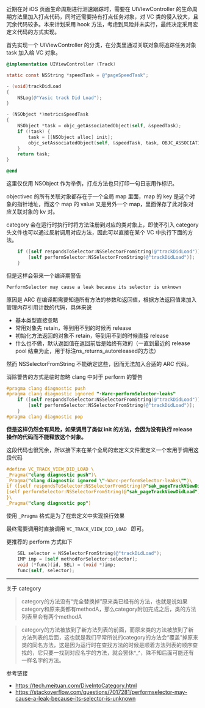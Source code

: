 近期在对 iOS 页面生命周期进行测速跟踪时，需要在 UIVIewController 的生命周期方法里加入打点代码，同时还需要持有打点任务对象，对 VC 类的侵入较大，且冗余代码较多。本来计划采用 hook 方法，考虑到风险并未实行，最终决定采用宏定义代码的方式实现。

首先实现一个 UIViewController 的分类，在分类里通过关联对象将追踪任务对象 task 加入给 VC 对象。

```objectivec
@implementation UIViewController (Track)

static const NSString *speedTask = @"pageSpeedTask";

- (void)trackDidLoad
{
    NSLog(@"Yasic track Did Load");
}

- (NSObject *)metricsSpeedTask
{
    NSObject *task = objc_getAssociatedObject(self, &speedTask);
    if (!task) {
        task = [[NSObject alloc] init];
        objc_setAssociatedObject(self, &speedTask, task, OBJC_ASSOCIATION_RETAIN);
    }
    return task;
}

@end
```

这里仅仅用 NSObject 作为举例，打点方法也只打印一句日志用作标识。

objectivec 的所有关联对象都存在于一个全局 map 里面，map 的 key 是这个对象的指针地址，而这个 map 的 value 又是另外一个 map，里面保存了此对象对应关联对象的 kv 对。

category 会在运行时执行时将方法注册到对应的类对象上，即使不引入 category 头文件也可以通过反射调用对应方法，因此可以直接在某个 VC 中执行下面的方法。

```objectivec
    if ([self respondsToSelector:NSSelectorFromString(@"trackDidLoad")]) {
        [self performSelector:NSSelectorFromString(@"trackDidLoad")];
    }
```

但是这样会带来一个编译期警告

```objectivec
PerformSelector may cause a leak because its selector is unknown
```

原因是 ARC 在编译期需要知道所有方法的参数和返回值，根据方法返回值来加入管理内存引用计数的代码，具体来说

* 基本类型直接忽略
* 常用对象先 retain，等到用不到的时候再 release
* 初始化方法返回的对象不 retain，等到用不到的时候直接 release
* 什么也不做，默认返回值在返回前后是始终有效的（一直到最近的 release pool 结束为止，用于标注ns_returns_autoreleased的方法）

然而 NSSelectorFromString 不能确定这些，因而无法加入合适的 ARC 代码。

消除警告的方式是临时忽略 clang 中对于 perform 的警告

```objectivec
#pragma clang diagnostic push
#pragma clang diagnostic ignored "-Warc-performSelector-leaks"
    if ([self respondsToSelector:NSSelectorFromString(@"trackDidLoad")]) {
        [self performSelector:NSSelectorFromString(@"trackDidLoad")];
    }
#pragma clang diagnostic pop
```

__但是这样仍然会有风险，如果调用了类似 init 的方法，会因为没有执行 release 操作的代码而不能释放这个对象。__

这段代码也很冗余，所以接下来在某个全局的宏定义文件里定义一个宏用于调用这段代码

```objectivec
#define VC_TRACK_VIEW_DID_LOAD \
_Pragma("clang diagnostic push")\
_Pragma("clang diagnostic ignored \"-Warc-performSelector-leaks\"")\
if ([self respondsToSelector:NSSelectorFromString(@"sak_pageTrackViewDidLoad")]) {\
[self performSelector:NSSelectorFromString(@"sak_pageTrackViewDidLoad")];\
}\
_Pragma("clang diagnostic pop")
```

使用 ```_Pragma``` 格式是为了在宏定义中实现换行效果

最终需要调用时直接调用 ```VC_TRACK_VIEW_DID_LOAD ``` 即可。

更推荐的 perform 方式如下

```objectivec
    SEL selector = NSSelectorFromString(@"trackDidLoad");
    IMP imp = [self methodForSelector:selector];
    void (*func)(id, SEL) = (void *)imp;
    func(self, selector);
```

----

关于 category

> category的方法没有“完全替换掉”原来类已经有的方法，也就是说如果category和原来类都有methodA，那么category附加完成之后，类的方法列表里会有两个methodA

> category的方法被放到了新方法列表的前面，而原来类的方法被放到了新方法列表的后面，这也就是我们平常所说的category的方法会“覆盖”掉原来类的同名方法，这是因为运行时在查找方法的时候是顺着方法列表的顺序查找的，它只要一找到对应名字的方法，就会罢休^_^，殊不知后面可能还有一样名字的方法。

参考链接

* https://tech.meituan.com/DiveIntoCategory.html
* https://stackoverflow.com/questions/7017281/performselector-may-cause-a-leak-because-its-selector-is-unknown
